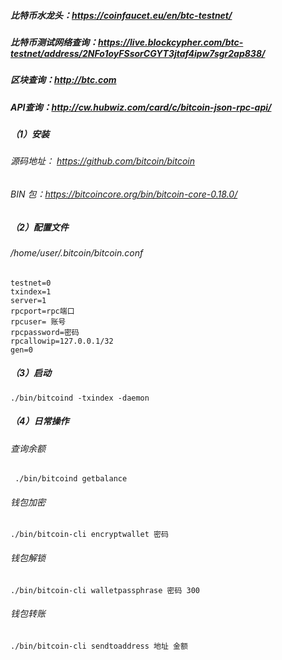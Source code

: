 

####
##### 比特币水龙头：https://coinfaucet.eu/en/btc-testnet/
##### 比特币测试网络查询：https://live.blockcypher.com/btc-testnet/address/2NFo1oyFSsorCGYT3jtaf4ipw7sgr2ap838/
##### 区块查询：http://btc.com
##### API查询：http://cw.hubwiz.com/card/c/bitcoin-json-rpc-api/

##### （1）安装
###### 源码地址： https://github.com/bitcoin/bitcoin
###### BIN 包：https://bitcoincore.org/bin/bitcoin-core-0.18.0/

##### （2）配置文件
###### /home/user/.bitcoin/bitcoin.conf
```
testnet=0
txindex=1
server=1
rpcport=rpc端口
rpcuser= 账号
rpcpassword=密码
rpcallowip=127.0.0.1/32
gen=0
```

##### （3）启动
`./bin/bitcoind -txindex -daemon`

##### （4）日常操作
###### 查询余额
` ./bin/bitcoind getbalance`

###### 钱包加密
`./bin/bitcoin-cli encryptwallet 密码`

###### 钱包解锁
`./bin/bitcoin-cli walletpassphrase 密码 300`

###### 钱包转账
`./bin/bitcoin-cli sendtoaddress 地址 金额`

